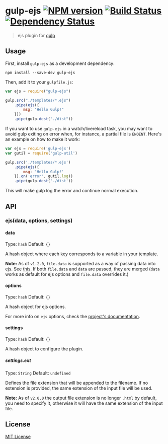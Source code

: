 # gulp-ejs [![NPM version][npm-image]][npm-url] [![Build Status][travis-image]][travis-url] [![Dependency Status][depstat-image]][depstat-url]

> ejs plugin for [gulp](https://github.com/wearefractal/gulp)

## Usage

First, install `gulp-ejs` as a development dependency:

```shell
npm install --save-dev gulp-ejs
```

Then, add it to your `gulpfile.js`:

```javascript
var ejs = require("gulp-ejs")

gulp.src("./templates/*.ejs")
	.pipe(ejs({
		msg: "Hello Gulp!"
	}))
	.pipe(gulp.dest("./dist"))
```
If you want to use `gulp-ejs` in a watch/livereload task, you may want to avoid gulp exiting on error when, for instance, a partial file is `ENOENT`.
Here's an example on how to make it work:

```javascript
var ejs = require('gulp-ejs')
var gutil = require('gulp-util')

gulp.src('./templates/*.ejs')
	.pipe(ejs({
		msg: 'Hello Gulp!'
	}).on('error', gutil.log))
	.pipe(gulp.dest('./dist'))
```
This will make gulp log the error and continue normal execution.

## API

### ejs(data, options, settings)

#### data
Type: `hash`
Default: `{}`

A hash object where each key corresponds to a variable in your template.

**Note:** As of `v1.2.0`, `file.data` is supported as a way of passing data into ejs. See [this](https://github.com/colynb/gulp-data#note-to-gulp-plugin-authors). If both `file.data` and `data` are passed, they are merged (`data` works as default for ejs options and `file.data` overrides it.)

#### options
Type: `hash`
Default: `{}`

A hash object for ejs options.

For more info on `ejs` options, check the [project's documentation](https://github.com/mde/ejs).

#### settings
Type: `hash`
Default: `{}`

A hash object to configure the plugin.

##### settings.ext
Type: `String`
Default: `undefined`

Defines the file extension that will be appended to the filename. If no extension is provided, the same extension of the input file will be used.

**Note:** As of `v2.0.0` the output file extension is no longer `.html` by default, you need to specify it, otherwise it will have the same extension of the input file.


## License

[MIT License](http://en.wikipedia.org/wiki/MIT_License)

[npm-url]: https://npmjs.org/package/gulp-ejs
[npm-image]: https://badge.fury.io/js/gulp-ejs.png

[travis-url]: http://travis-ci.org/rogeriopvl/gulp-ejs
[travis-image]: https://secure.travis-ci.org/rogeriopvl/gulp-ejs.png?branch=master

[depstat-url]: https://david-dm.org/rogeriopvl/gulp-ejs
[depstat-image]: https://david-dm.org/rogeriopvl/gulp-ejs.png
